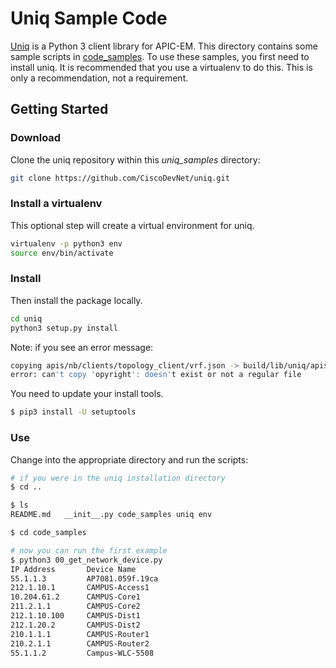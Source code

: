 # Uniq Sample Code

[Uniq](https://github.com/CiscoDevNet/uniq) is a Python 3 client library for APIC-EM.
This directory contains some sample scripts in [code_samples](code_samples/).
To use these samples, you first need to install uniq.  It is recommended that you use
a virtualenv to do this.  This is only a recommendation, not a requirement.

## Getting Started

### Download

Clone the uniq repository within this *uniq_samples* directory:

``` bash
git clone https://github.com/CiscoDevNet/uniq.git
```

### Install a virtualenv

This optional step will create a virtual environment for uniq.

``` bash
virtualenv -p python3 env
source env/bin/activate
```

### Install

Then install the package locally.

``` bash
cd uniq
python3 setup.py install
```

Note: if you see an error message:

``` bash
copying apis/nb/clients/topology_client/vrf.json -> build/lib/uniq/apis/nb/clients/topology_client
error: can't copy 'opyright': doesn't exist or not a regular file
```

You need to update your install tools.

``` bash
$ pip3 install -U setuptools
```

### Use

Change into the appropriate directory and run the scripts:

``` bash
# if you were in the uniq installation directory
$ cd ..

$ ls
README.md	__init__.py	code_samples uniq env

$ cd code_samples

# now you can run the first example
$ python3 00_get_network_device.py
IP Address       Device Name
55.1.1.3         AP7081.059f.19ca
212.1.10.1       CAMPUS-Access1
10.204.61.2      CAMPUS-Core1
211.2.1.1        CAMPUS-Core2
212.1.10.100     CAMPUS-Dist1
212.1.20.2       CAMPUS-Dist2
210.1.1.1        CAMPUS-Router1
210.2.1.1        CAMPUS-Router2
55.1.1.2         Campus-WLC-5508
```

